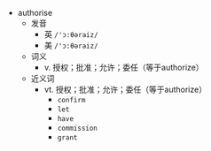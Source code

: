 - authorise
  - 发音
    - 英 `/'ɔ:θəraiz/`
    - 美 `/'ɔ:θəraiz/`
  - 词义
    - v. 授权；批准；允许；委任（等于authorize）
  - 近义词
    - vt. 授权；批准；允许；委任（等于authorize）
      - `confirm`
      - `let`
      - `have`
      - `commission`
      - `grant`
